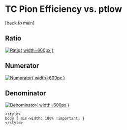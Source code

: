 # TC Pion Efficiency vs. ptlow

[[back to main](./)]



## Ratio

[![Ratio](../mtv/var/TC_211_eff_stack_ptlow.png){ width=600px }](../mtv/var/TC_211_eff_stack_ptlow.pdf)

## Numerator

[![Numerator](../mtv/num/TC_211_eff_stack_ptlow_num.png){ width=600px }](../mtv/num/TC_211_eff_stack_ptlow_num.pdf)

## Denominator

[![Denominator](../mtv/den/TC_211_eff_stack_ptlow_den.png){ width=600px }](../mtv/den/TC_211_eff_stack_ptlow_den.pdf)


``` {=html}
<style>
body { min-width: 100% !important; }
</style>
```
